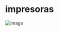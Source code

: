# impresoras

![image](https://github.com/user-attachments/assets/06594b82-9103-4385-bea1-3c8bc07f22f8)
